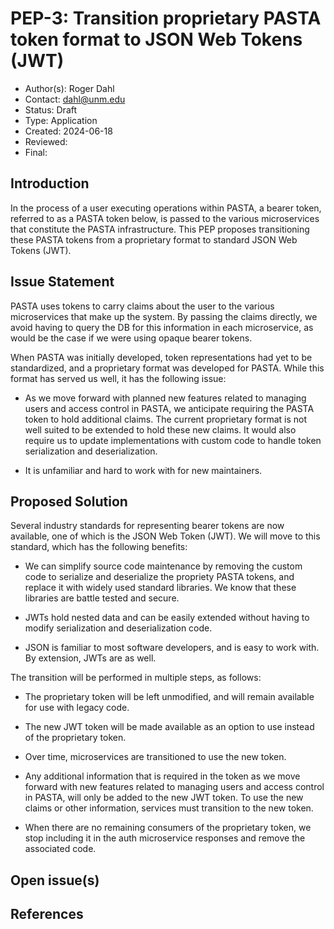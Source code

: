# PEP-3: Transition proprietary PASTA token format to JSON Web Tokens (JWT)

- Author(s): Roger Dahl
- Contact: dahl@unm.edu
- Status: Draft
- Type: Application
- Created: 2024-06-18
- Reviewed:
- Final:


## Introduction

In the process of a user executing operations within PASTA, a bearer token, referred to as a PASTA token below, is passed to the various microservices that constitute the PASTA infrastructure. This PEP proposes transitioning these PASTA tokens from a proprietary format to standard JSON Web Tokens (JWT).


## Issue Statement

PASTA uses tokens to carry claims about the user to the various microservices that make up the system. By passing the claims directly, we avoid having to query the DB for this information in each microservice, as would be the case if we were using opaque bearer tokens.

When PASTA was initially developed, token representations had yet to be standardized, and a proprietary format was developed for PASTA. While this format has served us well, it has the following issue:  

- As we move forward with planned new features related to managing users and access control in PASTA, we anticipate requiring the PASTA token to hold additional claims. The current proprietary format is not well suited to be extended to hold these new claims. It would also require us to update implementations with custom code to handle token serialization and deserialization.

- It is unfamiliar and hard to work with for new maintainers.


## Proposed Solution

Several industry standards for representing bearer tokens are now available, one of which is the JSON Web Token (JWT). We will move to this standard, which has the following benefits:

- We can simplify source code maintenance by removing the custom code to serialize and deserialize the propriety PASTA tokens, and replace it with widely used standard libraries. We know that these libraries are battle tested and secure.

- JWTs hold nested data and can be easily extended without having to modify serialization and deserialization code.

- JSON is familiar to most software developers, and is easy to work with. By extension, JWTs are as well.

The transition will be performed in multiple steps, as follows:

- The proprietary token will be left unmodified, and will remain available for use with legacy code.

- The new JWT token will be made available as an option to use instead of the proprietary token.

- Over time, microservices are transitioned to use the new token.

- Any additional information that is required in the token as we move forward with new features related to managing users and access control in PASTA, will only be added to the new JWT token. To use the new claims or other information, services must transition to the new token.

- When there are no remaining consumers of the proprietary token, we stop including it in the auth microservice responses and remove the associated code.


## Open issue(s)


## References
